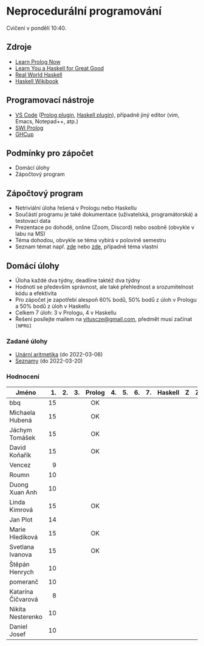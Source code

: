 Neprocedurální programování
===========================

Cvičení v pondělí 10:40.

Zdroje
------

- [Learn Prolog Now](http://www.learnprolognow.org/)
- [Learn You a Haskell for Great Good](http://learnyouahaskell.com/)
- [Real World Haskell](http://book.realworldhaskell.org/)
- [Haskell Wikibook](https://en.wikibooks.org/wiki/Haskell)

Programovací nástroje
---------------------

- [VS Code](https://code.visualstudio.com/) ([Prolog plugin](https://marketplace.visualstudio.com/items?itemName=arthurwang.vsc-prolog), [Haskell plugin](https://marketplace.visualstudio.com/items?itemName=haskell.haskell)), případně jiný editor (vim, Emacs, Notepad++, atp.)
- [SWI Prolog](http://www.swi-prolog.org/)
- [GHCup](https://www.haskell.org/ghcup/)

Podmínky pro zápočet
--------------------

- Domácí úlohy
- Zápočtový program

Zápočtový program
-----------------

- Netriviální úloha řešená v Prologu nebo Haskellu
- Součástí programu je také dokumentace (uživatelská, programátorská) a testovací data
- Prezentace po dohodě, online (Zoom, Discord) nebo osobně (obvykle v labu na MS)
- Téma dohodou, obvykle se téma vybírá v polovině semestru
- Seznam témat např. [zde](http://kti.mff.cuni.cz/~hric/vyuka/pl_prikl_win.pdf) nebo [zde](http://ksvi.mff.cuni.cz/~dvorak/vyuka/14/NPRG005x01/programy.html), případně téma vlastní

Domácí úlohy
------------

- Úloha každé dva týdny, deadline taktéž dva týdny
- Hodnotí se především správnost, ale také přehlednost a srozumitelnost kódu a efektivita
- Pro zápočet je zapotřebí alespoň 60% bodů, 50% bodů z úloh v Prologu a 50% bodů z úloh v Haskellu
- Celkem 7 úloh: 3 v Prologu, 4 v Haskellu
- Řešení posílejte mailem na vituscze@gmail.com, předmět musí začínat `[NPRG]`

### Zadané úlohy

- [Unární aritmetika](https://github.com/vituscze/neproc/blob/master/Homework/hw1.pl) (do 2022-03-06)
- [Seznamy](https://github.com/vituscze/neproc/blob/master/Homework/hw2.pl) (do 2022-03-20)

### Hodnocení

| Jméno               | 1. | 2. | 3. | Prolog | 4. | 5. | 6. | 7. | Haskell |  Z | ZP |
| ------------------- | --:| --:| --:|:------:| --:| --:| --:| --:|:-------:|:--:|:--:|
| bbq                 | 15 |    |    |     OK |    |    |    |    |         |    |    |
| Michaela Hubená     | 15 |    |    |     OK |    |    |    |    |         |    |    |
| Jáchym Tomášek      | 15 |    |    |     OK |    |    |    |    |         |    |    |
| David Koňařík       | 15 |    |    |     OK |    |    |    |    |         |    |    |
| Vencez              |  9 |    |    |        |    |    |    |    |         |    |    |
| Roumn               | 10 |    |    |        |    |    |    |    |         |    |    |
| Duong Xuan Anh      | 10 |    |    |        |    |    |    |    |         |    |    |
| Linda Kimrová       | 15 |    |    |     OK |    |    |    |    |         |    |    |
| Jan Plot            | 14 |    |    |        |    |    |    |    |         |    |    |
| Marie Hledíková     | 15 |    |    |     OK |    |    |    |    |         |    |    |
| Svetlana Ivanova    | 15 |    |    |     OK |    |    |    |    |         |    |    |
| Štěpán Henrych      | 10 |    |    |        |    |    |    |    |         |    |    |
| pomeranč            | 10 |    |    |        |    |    |    |    |         |    |    |
| Katarína Čičvarová  |  8 |    |    |        |    |    |    |    |         |    |    |
| Nikita Nesterenko   | 10 |    |    |        |    |    |    |    |         |    |    |
| Daniel Josef        | 10 |    |    |        |    |    |    |    |         |    |    |
